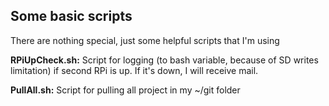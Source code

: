 ## Some basic scripts
There are nothing special, just some helpful scripts that I'm using

**RPiUpCheck.sh:** Script for logging (to bash variable, because of SD writes limitation) if second RPi is up. If it's down, I will receive mail.



**PullAll.sh:** Script for pulling all project in my ~/git folder
